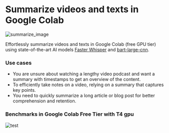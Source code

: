# Summarize videos and texts in Google Colab 

![summarize_image](https://github.com/martinopiaggi/summarize/assets/72280379/7d636d34-1c34-4cc0-8aa4-bebba0ca14a7)

Effortlessly summarize videos and texts in Google Colab (free GPU tier) using state-of-the-art AI models [Faster Whisper](https://github.com/guillaumekln/faster-whisper) and [bart-large-cnn](https://huggingface.co/facebook/bart-large-cnn). 

### Use cases 

- You are unsure about watching a lengthy video podcast and want a summary with timestamps to get an overview of the content.
- To efficiently take notes on a video, relying on a summary that captures key points.
- You need to quickly summarize a long article or blog post for better comprehension and retention. 

### Benchmarks in Google Colab Free Tier with T4 gpu



![test](summarize_videos.ipynb)
